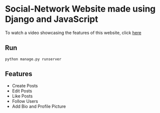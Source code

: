# Social-Network Website made using Django and JavaScript

To watch a video showcasing the features of this website, click [here](https://youtu.be/EihRMdWdxrY)

## Run
```
python manage.py runserver
```
## Features

* Create Posts
* Edit Posts
* Like Posts
* Follow Users
* Add Bio and Profile Picture
